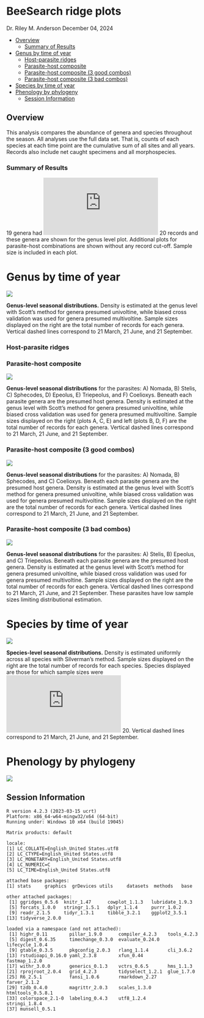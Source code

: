 BeeSearch ridge plots
================
Dr. Riley M. Anderson
December 04, 2024

  

- [Overview](#overview)
  - [Summary of Results](#summary-of-results)
- [Genus by time of year](#genus-by-time-of-year)
  - [Host-parasite ridges](#host-parasite-ridges)
  - [Parasite-host composite](#parasite-host-composite)
  - [Parasite-host composite (3 good
    combos)](#parasite-host-composite-3-good-combos)
  - [Parasite-host composite (3 bad
    combos)](#parasite-host-composite-3-bad-combos)
- [Species by time of year](#species-by-time-of-year)
- [Phenology by phylogeny](#phenology-by-phylogeny)
  - [Session Information](#session-information)

## Overview

This analysis compares the abundance of genera and species throughout
the season. All analyses use the full data set. That is, counts of each
species at each time point are the cumulative sum of all sites and all
years. Records also include net caught specimens and all morphospecies.

### Summary of Results

19 genera had ![\ge](https://latex.codecogs.com/png.latex?%5Cge "\ge")
20 records and these genera are shown for the genus level plot.
Additional plots for parasite-host combinations are shown without any
record cut-off. Sample size is included in each plot.

# Genus by time of year

![](ridge_plots_files/figure-gfm/genus_ridgeplot-1.png)<!-- -->

**Genus-level seasonal distributions.** Density is estimated at the
genus level with Scott’s method for genera presumed univoltine, while
biased cross validation was used for genera presumed multivoltine.
Sample sizes displayed on the right are the total number of records for
each genera. Vertical dashed lines correspond to 21 March, 21 June, and
21 September.

### Host-parasite ridges

### Parasite-host composite

![](ridge_plots_files/figure-gfm/parasite_host_composite-1.png)<!-- -->

**Genus-level seasonal distributions** for the parasites: A) Nomada, B)
Stelis, C) Sphecodes, D) Epeolus, E) Triepeolus, and F) Coelioxys.
Beneath each parasite genera are the presumed host genera. Density is
estimated at the genus level with Scott’s method for genera presumed
univoltine, while biased cross validation was used for genera presumed
multivoltine. Sample sizes displayed on the right (plots A, C, E) and
left (plots B, D, F) are the total number of records for each genera.
Vertical dashed lines correspond to 21 March, 21 June, and 21 September.

### Parasite-host composite (3 good combos)

![](ridge_plots_files/figure-gfm/para_host_composite_3-1.png)<!-- -->

**Genus-level seasonal distributions** for the parasites: A) Nomada, B)
Sphecodes, and C) Coelioxys. Beneath each parasite genera are the
presumed host genera. Density is estimated at the genus level with
Scott’s method for genera presumed univoltine, while biased cross
validation was used for genera presumed multivoltine. Sample sizes
displayed on the right are the total number of records for each genera.
Vertical dashed lines correspond to 21 March, 21 June, and 21 September.

### Parasite-host composite (3 bad combos)

![](ridge_plots_files/figure-gfm/parasite_host_composite_3_bad-1.png)<!-- -->

**Genus-level seasonal distributions** for the parasites: A) Stelis, B)
Epeolus, and C) Triepeolus. Beneath each parasite genera are the
presumed host genera. Density is estimated at the genus level with
Scott’s method for genera presumed univoltine, while biased cross
validation was used for genera presumed multivoltine. Sample sizes
displayed on the right are the total number of records for each genera.
Vertical dashed lines correspond to 21 March, 21 June, and 21 September.
These parasites have low sample sizes limiting distributional
estimation.

# Species by time of year

![](ridge_plots_files/figure-gfm/species_ridgeplot-1.png)<!-- -->

**Species-level seasonal distributions.** Density is estimated uniformly
across all species with Silverman’s method. Sample sizes displayed on
the right are the total number of records for each species. Species
displayed are those for which sample sizes were
![\ge](https://latex.codecogs.com/png.latex?%5Cge "\ge") 20. Vertical
dashed lines correspond to 21 March, 21 June, and 21 September.

# Phenology by phylogeny

![](ridge_plots_files/figure-gfm/genus_phylogeny_phenology-1.png)<!-- -->

## Session Information

    R version 4.2.3 (2023-03-15 ucrt)
    Platform: x86_64-w64-mingw32/x64 (64-bit)
    Running under: Windows 10 x64 (build 19045)

    Matrix products: default

    locale:
    [1] LC_COLLATE=English_United States.utf8 
    [2] LC_CTYPE=English_United States.utf8   
    [3] LC_MONETARY=English_United States.utf8
    [4] LC_NUMERIC=C                          
    [5] LC_TIME=English_United States.utf8    

    attached base packages:
    [1] stats     graphics  grDevices utils     datasets  methods   base     

    other attached packages:
     [1] ggridges_0.5.6  knitr_1.47      cowplot_1.1.3   lubridate_1.9.3
     [5] forcats_1.0.0   stringr_1.5.1   dplyr_1.1.4     purrr_1.0.2    
     [9] readr_2.1.5     tidyr_1.3.1     tibble_3.2.1    ggplot2_3.5.1  
    [13] tidyverse_2.0.0

    loaded via a namespace (and not attached):
     [1] highr_0.11        pillar_1.9.0      compiler_4.2.3    tools_4.2.3      
     [5] digest_0.6.35     timechange_0.3.0  evaluate_0.24.0   lifecycle_1.0.4  
     [9] gtable_0.3.5      pkgconfig_2.0.3   rlang_1.1.4       cli_3.6.2        
    [13] rstudioapi_0.16.0 yaml_2.3.8        xfun_0.44         fastmap_1.2.0    
    [17] withr_3.0.0       generics_0.1.3    vctrs_0.6.5       hms_1.1.3        
    [21] rprojroot_2.0.4   grid_4.2.3        tidyselect_1.2.1  glue_1.7.0       
    [25] R6_2.5.1          fansi_1.0.6       rmarkdown_2.27    farver_2.1.2     
    [29] tzdb_0.4.0        magrittr_2.0.3    scales_1.3.0      htmltools_0.5.8.1
    [33] colorspace_2.1-0  labeling_0.4.3    utf8_1.2.4        stringi_1.8.4    
    [37] munsell_0.5.1    
